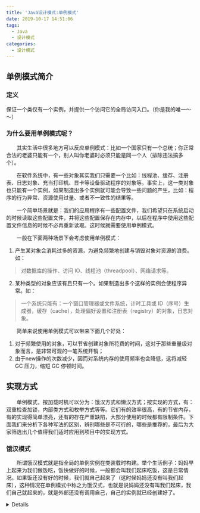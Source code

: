 ```yaml
---
title: 'Java设计模式:单例模式'
date: 2019-10-17 14:51:06
tags:
  - Java
  - 设计模式
categories:
  - 设计模式
---
```

## 单例模式简介
### 定义
保证一个类仅有一个实例，并提供一个访问它的全局访问入口。（你是我的唯一～～）
### 为什么要用单例模式呢？
&emsp;&emsp;其实生活中很多地方可以反应单例模式：比如一个国家只有一个总统；你正常合法的老婆只能有一个，别人叫你老婆时必须只能是同一个人（排除违法搞多个）。

&emsp;&emsp;在软件系统中，有一些对象其实我们只需要一个比如：线程池、缓存、注册表、日志对象、充当打印机、显卡等设备驱动程序的对象等。事实上，这一类对象也只能有一个实例，如果制造出多个实例就可能会导致一些问题的产生，比如：程序的行为异常、资源使用过量、或者不一致性的结果等。

&emsp;&emsp;一个简单场景就是：我们的应用程序有一些配置文件，我们希望只在系统启动的时候读取这些配置文件，并将这些配置保存在内存中，以后在程序中使用这些配置文件信息的时候不必再重新读取。这时候就需要使用单例模式。

&emsp;&emsp;一般在下面两种场景下会考虑使用单例模式：
1. 产生某对象会消耗过多的资源，为避免频繁地创建与销毁对象对资源的浪费。如：
> 对数据库的操作、访问 IO、线程池（threadpool）、网络请求等。
2. 某种类型的对象应该有且只有一个。如果制造出多个这样的实例会使程序异常。如：
> 一个系统只能有：一个窗口管理器或文件系统，计时工具或 ID（序号）生成器，缓存（cache），处理偏好设置和注册表（registry）的对象，日志对象。

&emsp;&emsp;简单来说使用单例模式可以带来下面几个好处：
1. 对于频繁使用的对象，可以节省创建对象所花费的时间，这对于那些重量级对象而言，是非常可观的一笔系统开销；
2. 由于new操作的次数减少，因而对系统内存的使用频率也会降低，这将减轻 GC 压力，缩短 GC 停顿时间。

## 实现方式
&emsp;&emsp;单例模式，按加载时机可以分为：饿汉方式和懒汉方式；按实现的方式，有：双重检查加锁，内部类方式和枚举方式等等。它们有的效率很高，有的节省内存，有的实现得简单漂亮，还有的存在严重缺陷，大部分使用的时候都有限制条件。下面我们来分析下各种写法的区别，辨别哪些是不可行的，哪些是推荐的，最后为大家筛选出几个值得我们适时应用到项目中的实现方式。

### 饿汉模式
&emsp;&emsp;所谓饿汉模式就是指全局的单例实例在类装载时构建。举个生活例子：妈妈早上起来为我们做饭吃，饭快做好的时候，一般都会叫我们起床吃饭，这是日常情况。如果饭还没有好的时候，我们就自己起来了（这时候妈妈还没有叫我们起床），这种情况在单例模式中称之为饿汉式，也就是说妈妈还没有叫我们起床，我们自己就起来的，就是外部还没有调用自己，自己的实例就已经创建好了。

<details>
```java
public class HungryPresident {

    private static final HungryPresident INSTANCE = new HungryPresident();

    // 私有化构造方法
    private HungryPresident(){

    }

    public static HungryPresident getInstance() {
        System.out.println("getInstance");
        return INSTANCE;
    }
}
```
**优缺点：**
1. 简单实用，比较推荐。
2. 类加载到内存后，只实例化一个实例，JVM保证线程安全，不用同步，运行效率高。
3. 实例不管后续有没有使用，类加载完就完成实例化，外部一直没有调用该实例，那么这部分的系统资源的消耗是没有意义的。但话说如果这个类不用的话，你也没必要加载呀。

> 代码测试验证：
> ![](Java设计模式-单例模式/markdown-img-paste-20191021154529932.png)

### 懒汉模式
&emsp;&emsp;所谓的懒汉模式，就是一开始并不实例化对象，等到需要使用的时候才实例化。还是上面的例子，如果饭做好了，妈妈叫我们起床之后，我们才慢吞吞的起床，这种情况在单例模式中称之为懒汉式（饭都做好了，妈妈叫你起床之后，自己才起的，能不懒汉吗？就是外部对该类的方法发出调用之后，该实例才建立的）。
<details>
```java
public class LazyLoadPresident {

    private static LazyLoadPresident INSTANCE;

    private LazyLoadPresident() {

    }

    public static LazyLoadPresident getInstance() {

        if (INSTANCE == null) {
            System.out.println("getInstance");
            INSTANCE = new LazyLoadPresident();
        }

        return INSTANCE;
    }
}
```
**优缺点：**
1. 实例在被使用的时候才被创建，可以节省系统资源，体现了延迟加载的思想。
2. 多线程下，实例不能保证只有一个，线程不安全。

> 代码测试验证：
> ![](Java设计模式-单例模式/markdown-img-paste-20191021153411447.png)

<font color=red>那如何将懒汉式单例在多线程下正确的发挥作用呢？</font>

可以在访问单例实例的方法处进行同步：
<details>
```java
public class ThreadSafeLazyLoadPresident {

    private static ThreadSafeLazyLoadPresident INSTANCE;

    private ThreadSafeLazyLoadPresident() {

    }

    public static synchronized ThreadSafeLazyLoadPresident getInstance() {
        if (INSTANCE == null) {
            System.out.println("getInstance");
            INSTANCE = new ThreadSafeLazyLoadPresident();
        }
        return INSTANCE;
    }
}
```
**优缺点：**
1. 可以正确按需返回单例对象，线程安全
2. 每次获取对象都得加锁，在频繁获取对象操作下，效率太低

> 代码测试验证：
> ![](Java设计模式-单例模式/markdown-img-paste-20191021202039812.png)

### 双重检查加锁式
&emsp;&emsp;上面懒汉模式直接在整个方法用了synchronized关键字进行方法同步，锁的粒度太大。双重校验方式就是为了解决懒汉模式的线程安全和效率问题而产生的。
<details>
```java
public class ThreadSafeDoubleCheckPresident {

    // 必须加volatile
    private static volatile ThreadSafeDoubleCheckPresident INSTANCE;

    private ThreadSafeDoubleCheckPresident() {

    }

    public static ThreadSafeDoubleCheckPresident getInstance() {
        if (INSTANCE == null) {  // 这层判断是有必要的 大多数情况下INSTANCE不为null直接返回了，减少了加锁的操作
            System.out.println("getInstance");
            synchronized (ThreadSafeDoubleCheckPresident.class) {
                if (INSTANCE == null) {
                    INSTANCE = new ThreadSafeDoubleCheckPresident();
                }
            }
        }

        return INSTANCE;
    }

}
```
> 注：
> 下面解释一下为啥 instance 变量要声明成 volatile
> 原因是instance = new ThreadSafeDoubleCheckPresident() 这一行代码并不是原子性的，具体来说，JVM执行这一行代码时主要做了三件事：
> 1.给 instance 分配内存空间
> 2.调用 ThreadSafeDoubleCheckPresident 的构造函数来初始化成员变量
> 3.将 instance 变量指向分配的内存空间（执行完这一步之后 instance 就不为 null 了）
> 由于 JVM 的指令优化存在，上面的第二点和第三点并不能保证一定按顺序执行。也就是说执行顺序有可能为 1-2-3 或者 1-3-2
> 假设是 1-3-2，那么如果执行到3的时候，线程被抢占了，有另外一个线程获取了单例对象（这时候 instance 不为 null，但是还没有初始化），那么自然就会出现错误。
> 为了解决这个问题，我们只要将 instance 变量声明成 volatile 就可以了。
> volatile 关键字主要有两个特性：
> 1.可见性：保证线程没有变量的本地副本，每次都去主内存获取最新版本
> 2.禁止指令重排序：生成内存屏障
> 很明显，我们这里利用的是 volatile 的第二个特性。
> 特别注意的是只有在 Java 5 之后使用这种方式才是完全安全的，原因是 Java 5 之前的 Java 内存模型（Java Memory Model，JMM）存在缺陷，即使变量声明为 volatile 也不能完全避免重排序，这个问题在 Java 5 之后才修复。

**优缺点：**
1. 可以正确按需返回单例对象，线程安全
2. 不够简洁，不好理解

### 静态内部类式
&emsp;&emsp;静态内部实现的单例是懒加载的且线程安全。根据JVM的类加载规则，静态内部类只有在主动调用的时候才会加载。也就是说，在第一次调用 getInstance() 方法时才会加载 SingletonHolder 类，同时创建了 INSTANCE 对象。
<details>
```java
public class InitializingOnDemandHolderPresident {

    private InitializingOnDemandHolderPresident(){

    }

    // 可以做到延迟加载
    private static class SingletonHolder {
        private static final InitializingOnDemandHolderPresident INSTANCE =
                new InitializingOnDemandHolderPresident();
    }

    public static InitializingOnDemandHolderPresident getInstance() {
        return SingletonHolder.INSTANCE;
    }

}
```
**优缺点：**
1. 懒加载的且线程安全，解决占用内存问题
2. 无法阻止反射、序列化攻击

### 枚举类式
&emsp;&emsp;这种实现方式没有被广泛采用，但这是实现单例模式的最佳方法。 它更简洁，自动支持序列化机制，绝对防止多次实例化。其实上面所说的实现方式都存在缺陷，就是无法阻止通过反射、序列化的方式创建出多个实例，只有枚举这种形式可以做到。
<details>
```java
public enum  EnumPresident {
    INSTANCE;

    public void run(){
        System.out.println("EnumPresident run ...");
    }

}
```
**优缺点：**
1. 简洁、线程安全、绝对单例
2. 把一个类定义成枚举形式上有点别扭

## 总结
文章主要介绍到了以下几种方式实现单例模式：
- 饿汉式(线程安全）
- 懒汉式（非线程安全和synchronized关键字线程安全版本)
- 懒汉式(双重检查加锁版本)
- 懒汉式（静态内部类方式）
- 饿汉式（枚举方式）

JDK中也有相同方式的单例实现类如：
- java.lang.Runtime.getRuntime()
- java.awt.Desktop.getDesktop()
- java.lang.System.getSecurityManager()

每种方式都存在优缺点，值得一说的是，绝大部分场景中直接使用第一种饿汉式就可以，它足够简单，也能保证线程安全，只要你可以容忍它在第一次创建所消耗的系统资源。
> 源码地址：https://github.com/bebee4java/java-design-patterns/tree/master/singleton
